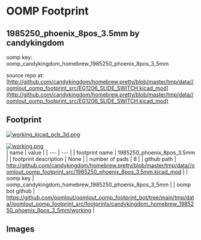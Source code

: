 # OOMP Footprint  
## 1985250_phoenix_8pos_3.5mm  by candykingdom  
  
oomp key: oomp_candykingdom_homebrew_1985250_phoenix_8pos_3_5mm  
  
source repo at: [http://github.com/candykingdom/homebrew.pretty/blob/master/tmp/data//oomlout_oomp_footprint_src/‎EG1206‎_SLIDE_SWITCH.kicad_mod](http://github.com/candykingdom/homebrew.pretty/blob/master/tmp/data//oomlout_oomp_footprint_src/‎EG1206‎_SLIDE_SWITCH.kicad_mod)  
## Footprint  
  
[![working_kicad_pcb_3d.png](working_kicad_pcb_3d_600.png)](working_kicad_pcb_3d.png)  
  
[![working.png](working_600.png)](working.png)  
| name | value | 
| --- | --- | 
| footprint name | 1985250_phoenix_8pos_3.5mm | 
| footprint description | None | 
| number of pads | 8 | 
| github path | http://github.com/candykingdom/homebrew.pretty/blob/master/tmp/data//oomlout_oomp_footprint_src/1985250_phoenix_8pos_3.5mm.kicad_mod | 
| oomp key | oomp_candykingdom_homebrew_1985250_phoenix_8pos_3_5mm | 
| oomp bot github | https://github.com/oomlout/oomlout_oomp_footprint_bot/tree/main/tmp/data//oomlout_oomp_footprint_src/footprints/candykingdom_homebrew_1985250_phoenix_8pos_3_5mm/working | 
## Images  
